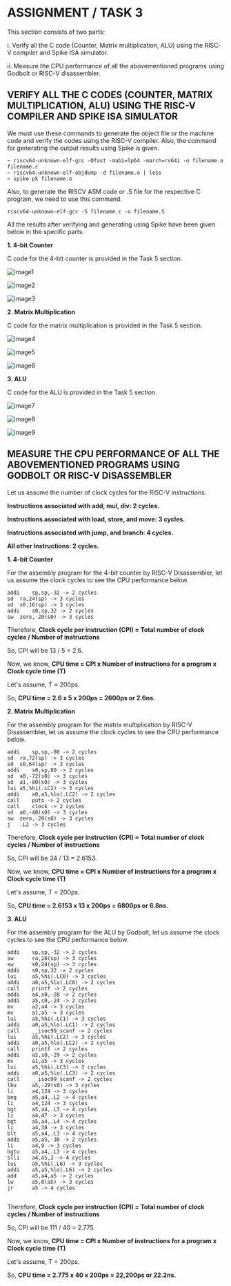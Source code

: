 # ASSIGNMENT / TASK 3 #

This section consists of two parts:

i. Verify all the C code (Counter, Matrix multiplication, ALU) using the RISC-V compiler and Spike ISA simulator.

ii. Measure the CPU performance of all the abovementioned programs using Godbolt or RISC-V disassembler.

## VERIFY ALL THE C CODES (COUNTER, MATRIX MULTIPLICATION, ALU) USING THE RISC-V COMPILER AND SPIKE ISA SIMULATOR ##

We must use these commands to generate the object file or the machine code and verify the codes using the RISC-V compiler. Also, the command for generating the output results using Spike is given.    
```
~ riscv64-unknown-elf-gcc -Ofast -mabi=lp64 -march=rv64i -o filename.o filename.c
~ riscv64-unknown-elf-objdump -d filename.o | less
~ spike pk filename.o
```
Also, to generate the RISCV ASM code or .S file for the respective C program, we need to use this command.
```
riscv64-unknown-elf-gcc -S filename.c -o filename.S
```

All the results after verifying and generating using Spike have been given below in the specific parts.

**1. 4-bit Counter**

 C code for the 4-bit counter is provided in the Task 5 section. 

![image1](/week2/task5/RISCV_commands_counter.png)

![image2](/week2/task5/counter_assembly.png)

![image3](/week2/task5/spike_output_counter.png)


**2. Matrix Multiplication**

 C code for the matrix multiplication is provided in the Task 5 section. 

![image4](/week2/task5/RISCV_commands_matmul.png)

![image5](/week2/task5/matmul_assembly.png)

![image6](/week2/task5/spike_output_matmul.png)

**3. ALU**

 C code for the ALU is provided in the Task 5 section. 

![image7](/week2/task5/RISCV_commands_ALU.png)

![image8](/week2/task5/ALU_assembly.png)

![image9](/week2/task5/spike_output_ALU.png)

## MEASURE THE CPU PERFORMANCE OF ALL THE ABOVEMENTIONED PROGRAMS USING GODBOLT OR RISC-V DISASSEMBLER ##

Let us assume the number of clock cycles for the RISC-V instructions.

**Instructions associated with add, mul, div: 2 cycles.**

**Instructions associated with load, store, and move: 3 cycles.**

**Instructions associated with jump, and branch: 4 cycles.**

**All other Instructions: 2 cycles.**

**1. 4-bit Counter**

For the assembly program for the 4-bit counter by RISC-V Disassembler, let us assume the clock cycles to see the CPU performance below.
```
addi	sp,sp,-32 -> 2 cycles
sd	ra,24(sp) -> 3 cycles
sd	s0,16(sp) -> 3 cycles
addi	s0,sp,32 -> 2 cycles
sw	zero,-20(s0) -> 3 cycles 
```
Therefore, 
**Clock cycle per instruction (CPI) = Total number of clock cycles / Number of instructions**

So, CPI will be 13 / 5 = 2.6.

Now, we know, **CPU time = CPI x Number of instructions for a program x Clock cycle time (T)**

Let's assume, T = 200ps.

So, **CPU time = 2.6 x 5 x 200ps = 2600ps or 2.6ns.**

**2. Matrix Multiplication**

For the assembly program for the matrix multiplication by RISC-V Disassembler, let us assume the clock cycles to see the CPU performance below.
```
addi	sp,sp,-80 -> 2 cycles
sd	ra,72(sp) -> 3 cycles
sd	s0,64(sp) -> 3 cycles
addi	s0,sp,80 -> 2 cycles
sd	a0,-72(s0) -> 3 cycles
sd	a1,-80(s0) -> 3 cycles
lui	a5,%hi(.LC2) -> 3 cycles
addi	a0,a5,%lo(.LC2) -> 2 cycles
call	puts -> 2 cycles
call	clock -> 2 cycles
sd	a0,-40(s0) -> 3 cycles
sw	zero,-20(s0) -> 3 cycles
j	.L2 -> 3 cycles
```
Therefore, 
**Clock cycle per instruction (CPI) = Total number of clock cycles / Number of instructions**

So, CPI will be 34 / 13 = 2.6153.

Now, we know, **CPU time = CPI x Number of instructions for a program x Clock cycle time (T)**

Let's assume, T = 200ps.

So, **CPU time = 2.6153 x 13 x 200ps = 6800ps or 6.8ns.**

**3. ALU**

For the assembly program for the ALU by Godbolt, let us assume the clock cycles to see the CPU performance below.
```
addi    sp,sp,-32 -> 2 cycles
sw      ra,28(sp) -> 3 cycles
sw      s0,24(sp) -> 3 cycles
addi    s0,sp,32 -> 2 cycles
lui     a5,%hi(.LC0) -> 3 cycles
addi    a0,a5,%lo(.LC0) -> 2 cycles
call    printf -> 2 cycles
addi    a4,s0,-28 -> 2 cycles
addi    a5,s0,-24 -> 2 cycles
mv      a2,a4 -> 3 cycles
mv      a1,a5 -> 3 cycles
lui     a5,%hi(.LC1) -> 3 cycles
addi    a0,a5,%lo(.LC1) -> 2 cycles
call    __isoc99_scanf -> 2 cycles
lui     a5,%hi(.LC2) -> 3 cycles
addi    a0,a5,%lo(.LC2) -> 2 cycles
call    printf -> 2 cycles
addi    a5,s0,-29 -> 2 cycles
mv      a1,a5 -> 3 cycles
lui     a5,%hi(.LC3) -> 3 cycles
addi    a0,a5,%lo(.LC3) -> 2 cycles
call    __isoc99_scanf -> 2 cycles
lbu     a5,-29(s0) -> 3 cycles
li      a4,124 -> 3 cycles
beq     a5,a4,.L2 -> 4 cycles
li      a4,124 -> 3 cycles
bgt     a5,a4,.L3 -> 4 cycles
li      a4,47 -> 3 cycles
bgt     a5,a4,.L4 -> 4 cycles
li      a4,38 -> 3 cycles
blt     a5,a4,.L3 -> 4 cycles
addi    a5,a5,-38 -> 2 cycles
li      a4,9 -> 3 cycles
bgtu    a5,a4,.L3 -> 4 cycles
slli    a4,a5,2 -> 4 cycles
lui     a5,%hi(.L6) -> 3 cycles
addi    a5,a5,%lo(.L6) -> 2 cycles
add     a5,a4,a5 -> 2 cycles
lw      a5,0(a5) -> 3 cycles
jr      a5 -> 4 cycles
 
```
Therefore, 
**Clock cycle per instruction (CPI) = Total number of clock cycles / Number of instructions**

So, CPI will be  111 / 40 = 2.775.

Now, we know, **CPU time = CPI x Number of instructions for a program x Clock cycle time (T)**

Let's assume, T = 200ps.

So, **CPU time = 2.775 x 40 x 200ps = 22,200ps or 22.2ns.**
